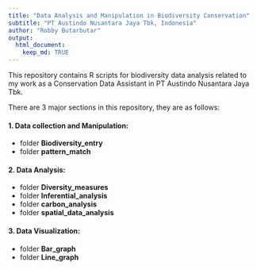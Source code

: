 ```yaml
---
title: "Data Analysis and Manipulation in Biodiversity Conservation"
subtitle: "PT Austindo Nusantara Jaya Tbk, Indonesia"
author: "Robby Butarbutar"
output: 
  html_document:
    keep_md: TRUE
---
```




This repository contains R scripts for biodiversity data analysis related to my work as a Conservation Data Assistant in PT Austindo Nusantara Jaya Tbk.

There are 3 major sections in this repository, they are as follows:

#### **1. Data collection and Manipulation:**

 * folder **Biodiversity_entry**
 * folder **pattern_match**

#### **2. Data Analysis:**

  * folder **Diversity_measures**
  * folder **Inferential_analysis**
  * folder **carbon_analysis**
  * folder **spatial_data_analysis**
    
#### **3. Data Visualization:**

  * folder **Bar_graph**
  * folder **Line_graph**
    
